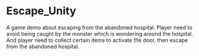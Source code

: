 # Escape_Unity
A game demo about escaping from the abandoned hospital.
Player need to avoid being caught by the monster which is wondering around the hospital.
And player need to collect certain items to activate the door, then escape from the abandoned hospital.
